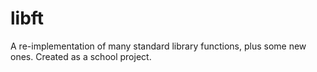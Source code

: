 # libft
A re-implementation of many standard library functions, plus some new ones. Created as a school project.
